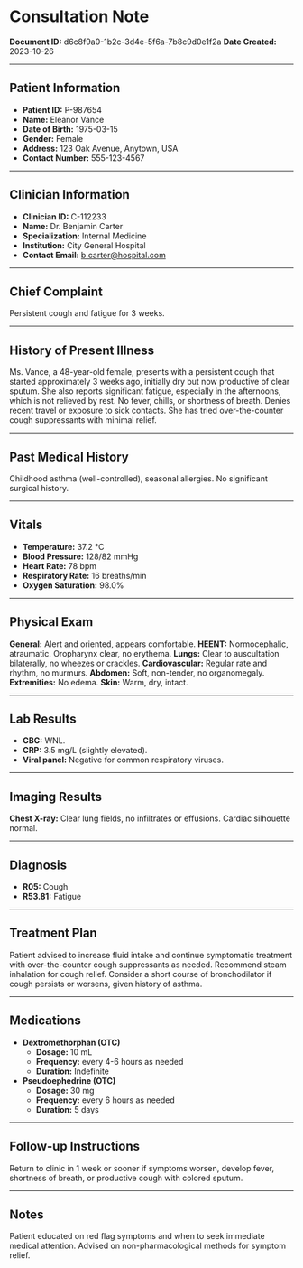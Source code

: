 # Consultation Note

**Document ID:** d6c8f9a0-1b2c-3d4e-5f6a-7b8c9d0e1f2a
**Date Created:** 2023-10-26

---

## Patient Information

*   **Patient ID:** P-987654
*   **Name:** Eleanor Vance
*   **Date of Birth:** 1975-03-15
*   **Gender:** Female
*   **Address:** 123 Oak Avenue, Anytown, USA
*   **Contact Number:** 555-123-4567

---

## Clinician Information

*   **Clinician ID:** C-112233
*   **Name:** Dr. Benjamin Carter
*   **Specialization:** Internal Medicine
*   **Institution:** City General Hospital
*   **Contact Email:** b.carter@hospital.com

---

## Chief Complaint

Persistent cough and fatigue for 3 weeks.

---

## History of Present Illness

Ms. Vance, a 48-year-old female, presents with a persistent cough that started approximately 3 weeks ago, initially dry but now productive of clear sputum. She also reports significant fatigue, especially in the afternoons, which is not relieved by rest. No fever, chills, or shortness of breath. Denies recent travel or exposure to sick contacts. She has tried over-the-counter cough suppressants with minimal relief.

---

## Past Medical History

Childhood asthma (well-controlled), seasonal allergies. No significant surgical history.

---

## Vitals

*   **Temperature:** 37.2 °C
*   **Blood Pressure:** 128/82 mmHg
*   **Heart Rate:** 78 bpm
*   **Respiratory Rate:** 16 breaths/min
*   **Oxygen Saturation:** 98.0%

---

## Physical Exam

**General:** Alert and oriented, appears comfortable.
**HEENT:** Normocephalic, atraumatic. Oropharynx clear, no erythema.
**Lungs:** Clear to auscultation bilaterally, no wheezes or crackles.
**Cardiovascular:** Regular rate and rhythm, no murmurs.
**Abdomen:** Soft, non-tender, no organomegaly.
**Extremities:** No edema.
**Skin:** Warm, dry, intact.

---

## Lab Results

*   **CBC:** WNL.
*   **CRP:** 3.5 mg/L (slightly elevated).
*   **Viral panel:** Negative for common respiratory viruses.

---

## Imaging Results

**Chest X-ray:** Clear lung fields, no infiltrates or effusions. Cardiac silhouette normal.

---

## Diagnosis

*   **R05:** Cough
*   **R53.81:** Fatigue

---

## Treatment Plan

Patient advised to increase fluid intake and continue symptomatic treatment with over-the-counter cough suppressants as needed. Recommend steam inhalation for cough relief. Consider a short course of bronchodilator if cough persists or worsens, given history of asthma.

---

## Medications

*   **Dextromethorphan (OTC)**
    *   **Dosage:** 10 mL
    *   **Frequency:** every 4-6 hours as needed
    *   **Duration:** Indefinite
*   **Pseudoephedrine (OTC)**
    *   **Dosage:** 30 mg
    *   **Frequency:** every 6 hours as needed
    *   **Duration:** 5 days

---

## Follow-up Instructions

Return to clinic in 1 week or sooner if symptoms worsen, develop fever, shortness of breath, or productive cough with colored sputum.

---

## Notes

Patient educated on red flag symptoms and when to seek immediate medical attention. Advised on non-pharmacological methods for symptom relief.
